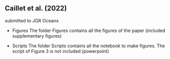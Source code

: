 ## Caillet et al. (2022)
submitted to JGR Oceans

* Figures
The folder Figures contains all the figures of the paper (included supplementary figures)

* Scripts
The folder Scripts contains all the notebook to make figures.
The script of Figure 3 is not included (powerpoint)

